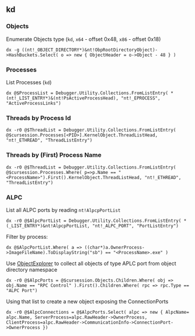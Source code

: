 ## kd

### Objects ###

Enumerate Objects type (`kd`, `x64` - offset 0x48, `x86` - offset 0x18) 

```
dx -g ((nt!_OBJECT_DIRECTORY*)&nt!ObpRootDirectoryObject)->HashBuckets.Select( o => new { ObjectHeader = o->Object - 48 } )
```

### Processes ###

List Processes (`kd`)

```
dx @$ProcessList = Debugger.Utility.Collections.FromListEntry( *(nt!_LIST_ENTRY*)&(nt!PsActiveProcessHead), "nt!_EPROCESS", "ActiveProcessLinks")
```

### Threads by Process Id ###

```
dx -r0 @$ThreadList = Debugger.Utility.Collections.FromListEntry( @$cursession.Processes[<PID>].KernelObject.ThreadListHead, "nt!_ETHREAD", "ThreadListEntry")
```

### Threads by (First) Process Name ###

```
dx -r0 @$ThreadList = Debugger.Utility.Collections.FromListEntry( @$cursession.Processes.Where( p=>p.Name == "<ProcessName>").First().KernelObject.ThreadListHead, "nt!_ETHREAD", "ThreadListEntry")
```


### ALPC ###

List all ALPC ports by reading `nt!AlpcpPortList`
```
dx -r0 @$AlpcPortList = Debugger.Utility.Collections.FromListEntry( *(_LIST_ENTRY*)&nt!AlpcpPortList, "nt!_ALPC_PORT", "PortListEntry")
```

Filter by process:
```
dx @$AlpcPortList.Where( a => ((char*)a.OwnerProcess->ImageFileName).ToDisplayString("sb") == "<ProcessName>.exe" )
```

Use [ObjectExplorer](windbg_js_scripts/ObjectExplorer.js) to collect all objects of type APLC port from object directory namespace
```
dx -r0 @$AlpcPorts = @$cursession.Objects.Children.Where( obj => obj.Name == "RPC Control" ).First().Children.Where( rpc => rpc.Type == "ALPC Port")
```

Using that list to create a new object exposing the ConnectionPorts

```
dx -r0 @$AlpcConnections = @$AlpcPorts.Select( alpc => new { AlpcName= alpc.Name, ServerProcess=alpc.RawHeader->OwnerProcess, ClientProcess=alpc.RawHeader->CommunicationInfo->ConnectionPort->OwnerProcess })
```
